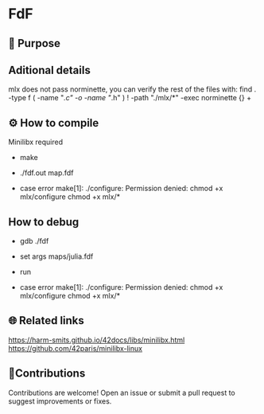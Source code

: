 # FdF


## 🚀 Purpose


## Aditional details
mlx does not pass norminette, you can verify the rest of the files with:
find . -type f \( -name "*.c" -o -name "*.h" \) ! -path "./mlx/*" -exec norminette {} +


## ⚙️ How to compile
Minilibx required
* make
* ./fdf.out map.fdf

* case error make[1]: ./configure: Permission denied:
chmod +x mlx/configure
chmod +x mlx/*

##  How to debug

* gdb ./fdf
* set args maps/julia.fdf
* run

* case error make[1]: ./configure: Permission denied:
chmod +x mlx/configure
chmod +x mlx/*

  
## 🌐 Related links
https://harm-smits.github.io/42docs/libs/minilibx.html
https://github.com/42paris/minilibx-linux


##  🤝Contributions
Contributions are welcome! Open an issue or submit a pull request to suggest improvements or fixes.
